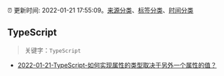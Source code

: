 :alarm_clock: 更新时间: 2022-01-21 17:55:09。[来源分类](../README.md)、[标签分类](../TAGS.md)、[时间分类](../TIMELINE.md)

## TypeScript


> 关键字：`TypeScript`



- [2022-01-21-TypeScript-如何实现属性的类型取决于另外一个属性的值？](https://www.v2ex.com/t/829803) 